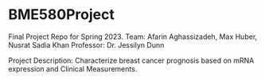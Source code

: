 # BME580Project
Final Project Repo for Spring 2023.
Team: Afarin Aghassizadeh, Max Huber, Nusrat Sadia Khan
Professor: Dr. Jessilyn Dunn

Project Description: Characterize breast cancer prognosis based on mRNA expression and Clinical Measurements.
